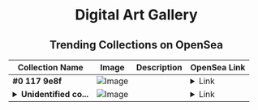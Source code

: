 <div align="center">

# Digital Art Gallery

## Trending Collections on OpenSea

| Collection Name                       | Image                                                                                     | Description                       | OpenSea Link                                                                                          |
|---------------------------------------|-------------------------------------------------------------------------------------------|-----------------------------------|--------------------------------------------------------------------------------------------------------|
| **#0 117 9e8f** | ![Image](https://i2.seadn.io/base/0xe0e7932e6badbb888e9ab0beb33ebe0be1a9de78/53834f05a4c1a44a3127b0358dc117/f053834f05a4c1a44a3127b0358dc117.jpeg?w=200&auto=format) |  | <details><summary>Link</summary>[#0 117 9e8f](https://opensea.io/collection/0-117-9e8f)</details> |
| **<details><summary>Unidentified co...</summary>Unidentified contract 26238460-f341-4c2a-9ee3-961fe7507db5</details>** | ![Image](https://i2.seadn.io/optimism/0xaa5a57aea0360a3ef97ca3dbd730dfef1fef5765/0553b06cfcbe6ba9b1e38bdc613fda/0e0553b06cfcbe6ba9b1e38bdc613fda.jpeg?w=200&auto=format) |  | <details><summary>Link</summary>[Unidentified contract 26238460-f341-4c2a-9ee3-961fe7507db5](https://opensea.io/collection/unidentified-contract-26238460-f341-4c2a-9ee3-961f)</details> |

</div>